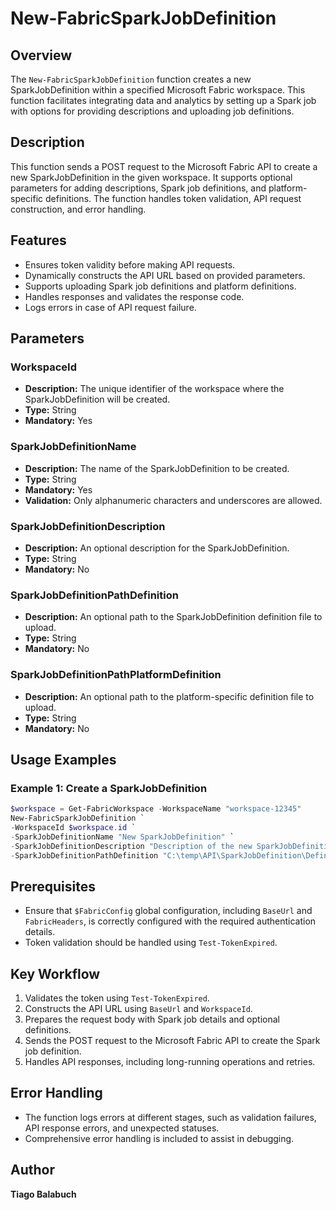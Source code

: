 # New-FabricSparkJobDefinition

## Overview

The `New-FabricSparkJobDefinition` function creates a new SparkJobDefinition within a specified Microsoft Fabric workspace. This function facilitates integrating data and analytics by setting up a Spark job with options for providing descriptions and uploading job definitions.

## Description

This function sends a POST request to the Microsoft Fabric API to create a new SparkJobDefinition in the given workspace. It supports optional parameters for adding descriptions, Spark job definitions, and platform-specific definitions. The function handles token validation, API request construction, and error handling.

## Features

- Ensures token validity before making API requests.
- Dynamically constructs the API URL based on provided parameters.
- Supports uploading Spark job definitions and platform definitions.
- Handles responses and validates the response code.
- Logs errors in case of API request failure.

## Parameters

### WorkspaceId

- **Description:** The unique identifier of the workspace where the SparkJobDefinition will be created.
- **Type:** String
- **Mandatory:** Yes

### SparkJobDefinitionName

- **Description:** The name of the SparkJobDefinition to be created.
- **Type:** String
- **Mandatory:** Yes
- **Validation:** Only alphanumeric characters and underscores are allowed.

### SparkJobDefinitionDescription

- **Description:** An optional description for the SparkJobDefinition.
- **Type:** String
- **Mandatory:** No

### SparkJobDefinitionPathDefinition

- **Description:** An optional path to the SparkJobDefinition definition file to upload.
- **Type:** String
- **Mandatory:** No

### SparkJobDefinitionPathPlatformDefinition

- **Description:** An optional path to the platform-specific definition file to upload.
- **Type:** String
- **Mandatory:** No

## Usage Examples

### Example 1: Create a SparkJobDefinition

```powershell
$workspace = Get-FabricWorkspace -WorkspaceName "workspace-12345"
New-FabricSparkJobDefinition `
-WorkspaceId $workspace.id `
-SparkJobDefinitionName "New SparkJobDefinition" `
-SparkJobDefinitionDescription "Description of the new SparkJobDefinition" `
-SparkJobDefinitionPathDefinition "C:\temp\API\SparkJobDefinition\Definition.json"
```

## Prerequisites

- Ensure that `$FabricConfig` global configuration, including `BaseUrl` and `FabricHeaders`, is correctly configured with the required authentication details.
- Token validation should be handled using `Test-TokenExpired`.

## Key Workflow

1. Validates the token using `Test-TokenExpired`.
2. Constructs the API URL using `BaseUrl` and `WorkspaceId`.
3. Prepares the request body with Spark job details and optional definitions.
4. Sends the POST request to the Microsoft Fabric API to create the Spark job definition.
5. Handles API responses, including long-running operations and retries.

## Error Handling

- The function logs errors at different stages, such as validation failures, API response errors, and unexpected statuses.
- Comprehensive error handling is included to assist in debugging.

## Author

**Tiago Balabuch**